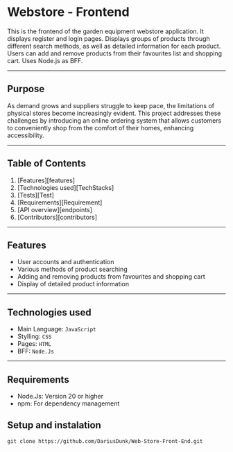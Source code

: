 # Webstore - Frontend

This is the frontend of the garden equipment webstore application.
It displays register and login pages. Displays groups of products through different search methods,
as well as detailed information for each product. Users can add and remove products
from their favourites list and shopping cart. Uses Node.js as BFF.

---


## Purpose
As demand grows and suppliers struggle to keep pace, the limitations of physical stores become increasingly evident. 
This project addresses these challenges by introducing an online ordering system that allows customers to conveniently 
shop from the comfort of their homes, enhancing accessibility.

---

## Table of Contents

1. [Features][features]
2. [Technologies used][TechStacks]
3. [Tests][Test]
4. [Requirements][Requirement]
5. [API overview][endpoints]
6. [Contributors][contributors]

---

## Features

- User accounts and authentication
- Various methods of product searching
- Adding and removing products from favourites and shopping cart
- Display of detailed product information

---

## Technologies used

- Main Language: `JavaScript`
- Stylling: `CSS`
- Pages: `HTML`
- BFF: `Node.Js`

---

## Requirements

- Node.Js: Version 20 or higher
- npm: For dependency management

## Setup and instalation

```
git clone https://github.com/DariusDunk/Web-Store-Front-End.git

```


